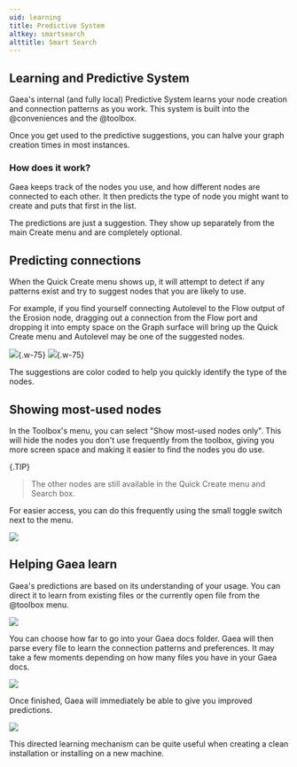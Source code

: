 ```yaml
---
uid: learning
title: Predictive System
altkey: smartsearch
alttitle: Smart Search
---
```


## Learning and Predictive System

Gaea's internal (and fully local) Predictive System learns your node creation and connection patterns as you work. This system is built into the @conveniences and the @toolbox.

Once you get used to the predictive suggestions, you can halve your graph creation times in most instances.

### How does it work?

Gaea keeps track of the nodes you use, and how different nodes are connected to each other. It then predicts the type of node you might want to create and puts that first in the list. 

The predictions are just a suggestion. They show up separately from the main Create menu and are completely optional.

## Predicting connections

When the Quick Create menu shows up, it will attempt to detect if any patterns exist and try to suggest nodes that you are likely to use.

For example, if you find yourself connecting Autolevel to the Flow output of the Erosion node, dragging out a connection from the Flow port and dropping it into empty space on the Graph surface will bring up the Quick Create menu and Autolevel may be one of the suggested nodes.

![](/images/ui/predictive-port1.webp){.w-75}
![](/images/ui/predictive-port2.webp){.w-75}

The suggestions are color coded to help you quickly identify the type of the nodes.


## Showing most-used nodes

In the Toolbox's menu, you can select "Show most-used nodes only". This will hide the nodes you don't use frequently from the toolbox, giving you more screen space and making it easier to find the nodes you do use.

{.TIP}
> The other nodes are still available in the Quick Create menu and Search box.

For easier access, you can do this frequently using the small toggle switch next to the menu.

![](/images/ui/predictive-toolbox.webp)

## Helping Gaea learn

Gaea's predictions are based on its understanding of your usage. You can direct it to learn from existing files or the currently open file from the @toolbox menu.

![](/images/ui/predictive-ui-predictive-learn.webp)

You can choose how far to go into your Gaea docs folder. Gaea will then parse every file to learn the connection patterns and preferences. It may take a few moments depending on how many files you have in your Gaea docs.

![](/images/ui/predictive-ui-predictive-learning.webp)

Once finished, Gaea will immediately be able to give you improved predictions.

![](/images/ui/predictive-ui-predictive-learned.webp)

This directed learning mechanism can be quite useful when creating a clean installation or installing on a new machine.
